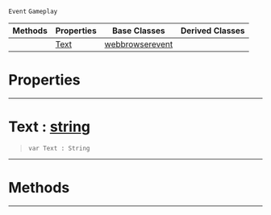  `Event` `Gameplay`



|Methods|Properties|Base Classes|Derived Classes|
|---|---|---|---|
| |[ Text](https://github.com/ZilchEngine/ZilchDocs/blob/master/code_reference/class_reference/webbrowsertextevent.markdown#text-zero-engine-documen)|[webbrowserevent](https://github.com/ZilchEngine/ZilchDocs/blob/master/code_reference/class_reference/webbrowserevent.markdown)| |


 #  Properties


---  
 #  Text : [string](https://github.com/ZilchEngine/ZilchDocs/blob/master/code_reference/nada_base_types/string.markdown)

> 
> ``` lang=cpp, name=Nada
> var Text : String


---  
 #  Methods


---  
 

 